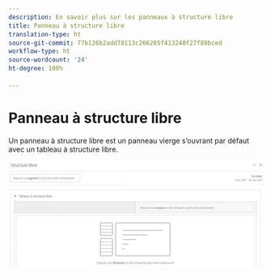 ```yaml
---
description: En savoir plus sur les panneaux à structure libre
title: Panneau à structure libre
translation-type: ht
source-git-commit: 77b126b2add78113c266265f413240f27f89bced
workflow-type: ht
source-wordcount: '24'
ht-degree: 100%

---
```



# Panneau à structure libre

Un panneau à structure libre est un panneau vierge s’ouvrant par défaut avec un tableau à structure libre.

![](assets/freeform-panel.png)

